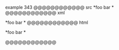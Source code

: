 example 343
@@@@@@@@@@@@ src
*foo bar *
@@@@@@@@@@@@ xml
<?xml version="1.0" encoding="UTF-8"?>
<!DOCTYPE document SYSTEM "CommonMark.dtd">
<document xmlns="http://commonmark.org/xml/1.0">
  <paragraph>
    <text>*foo bar *</text>
  </paragraph>
</document>
@@@@@@@@@@@@ html
<p>*foo bar *</p>
@@@@@@@@@@@@
